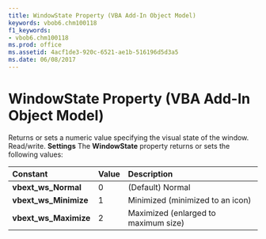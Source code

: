 ```yaml
---
title: WindowState Property (VBA Add-In Object Model)
keywords: vbob6.chm100118
f1_keywords:
- vbob6.chm100118
ms.prod: office
ms.assetid: 4acf1de3-920c-6521-ae1b-516196d5d3a5
ms.date: 06/08/2017
---
```



# WindowState Property (VBA Add-In Object Model)



Returns or sets a numeric value specifying the visual state of the window. Read/write.
 **Settings**
The  **WindowState** property returns or sets the following values:


|**Constant**|**Value**|**Description**|
|:-----|:-----|:-----|
|**vbext_ws_Normal**|0|(Default) Normal|
|**vbext_ws_Minimize**|1|Minimized (minimized to an icon)|
|**vbext_ws_Maximize**|2|Maximized (enlarged to maximum size)|

